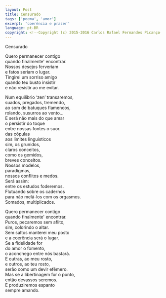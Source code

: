 ```yaml
---
layout: Post
title: Censurado
tags: ['poema', 'amor']
excerpt: 'coerência e prazer'
language: pt-BR
copyright: <!--Copyright (c) 2015-2016 Carlos Rafael Fernandes Picanço-->
---
```

Censurado

Quero permanecer contigo  
quando finalmente' encontrar.  
Nossos desejos ferveriam  
e fatos seriam o lugar.  
Tingirei um sorriso amigo  
quando teu busto insistir  
e não resistir ao me evitar.  

Num equilíbrio ‘zen’ transaremos,  
suados, pregados, tremendo,  
ao som de batuques flamencos,  
rolando, susurros ao vento...  
E será não mais do que amar  
o persistir do toque  
entre nossas fontes o suor.  
das cópulas  
aos limites linguísticos  
sim, os grunidos,  
claros conceitos,  
como os gemidos,  
breves conceitos.  
Nossos modelos,  
paradigmas,  
nossos conflitos e medos.  
Será assim:  
entre os estudos foderemos.  
Flutuando sobre os cadernos  
para não melá-los com os orgasmos.  
Somados, multiplicados.  

Quero permanecer contigo  
quando finalmente' encontrar.  
Puros, pecaremos sem aflito,  
sim, colorindo o altar.  
Sem saltos manterei meu posto  
e a coerência será o lugar.  
Se a fidelidade for  
do amor o fomento,  
o aconchego entre nós bastará.  
E outras, ao meu rosto,  
e outros, ao teu rosto,  
serão como um devir efêmero.   
Mas se a libertinagem for o ponto,  
então devassos seremos.  
E produziremos espanto  
sempre amando.  